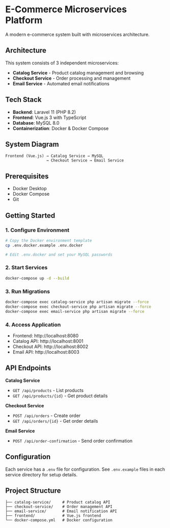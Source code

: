 # E-Commerce Microservices Platform

A modern e-commerce system built with microservices architecture.

## Architecture

This system consists of 3 independent microservices:

- **Catalog Service** - Product catalog management and browsing
- **Checkout Service** - Order processing and management  
- **Email Service** - Automated email notifications

## Tech Stack

- **Backend**: Laravel 11 (PHP 8.2)
- **Frontend**: Vue.js 3 with TypeScript
- **Database**: MySQL 8.0
- **Containerization**: Docker & Docker Compose

## System Diagram

```
Frontend (Vue.js) → Catalog Service → MySQL
                  → Checkout Service → Email Service
```

## Prerequisites

- Docker Desktop
- Docker Compose
- Git

## Getting Started

### 1. Configure Environment

```bash
# Copy the Docker environment template
cp .env.docker.example .env.docker

# Edit .env.docker and set your MySQL passwords
```

### 2. Start Services

```bash
docker-compose up -d --build
```

### 3. Run Migrations

```bash
docker-compose exec catalog-service php artisan migrate --force
docker-compose exec checkout-service php artisan migrate --force
docker-compose exec email-service php artisan migrate --force
```

### 4. Access Application

- Frontend: http://localhost:8080
- Catalog API: http://localhost:8001
- Checkout API: http://localhost:8002
- Email API: http://localhost:8003

## API Endpoints

**Catalog Service**
- `GET /api/products` - List products
- `GET /api/products/{id}` - Get product details

**Checkout Service**
- `POST /api/orders` - Create order
- `GET /api/orders/{id}` - Get order details

**Email Service**
- `POST /api/order-confirmation` - Send order confirmation

## Configuration

Each service has a `.env` file for configuration. See `.env.example` files in each service directory for setup details.

## Project Structure

```
├── catalog-service/     # Product catalog API
├── checkout-service/    # Order management API
├── email-service/       # Email notification API
├── frontend/            # Vue.js frontend
└── docker-compose.yml   # Docker configuration
```
